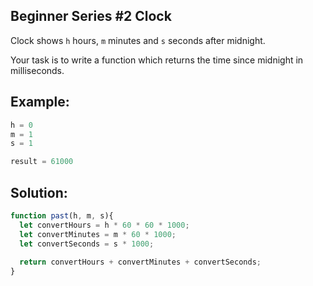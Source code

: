 
## Beginner Series #2 Clock


Clock shows `h` hours, `m` minutes and `s` seconds after midnight.

Your task is to write a function which returns the time since midnight in milliseconds.


## Example:

```javascript
h = 0
m = 1
s = 1

result = 61000
```


## Solution:

```javascript
function past(h, m, s){
  let convertHours = h * 60 * 60 * 1000;
  let convertMinutes = m * 60 * 1000;
  let convertSeconds = s * 1000;
  
  return convertHours + convertMinutes + convertSeconds;
}
```


